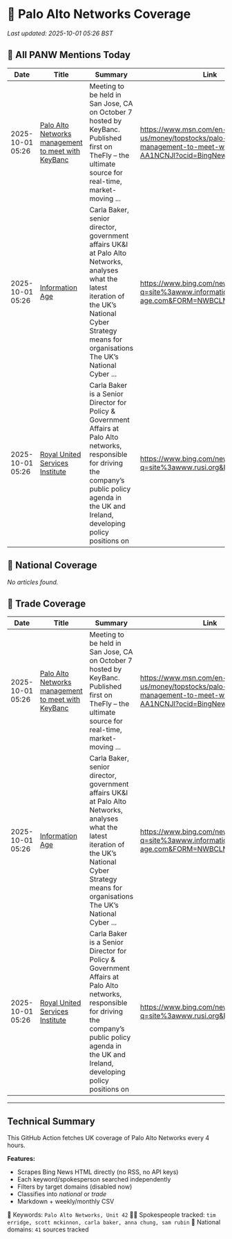 # 🔐 Palo Alto Networks Coverage

_Last updated: 2025-10-01 05:26 BST_

## 📌 All PANW Mentions Today

| Date | Title | Summary | Link |
|------|--------|---------|------|
| 2025-10-01 05:26 | [Palo Alto Networks management to meet with KeyBanc](https://www.msn.com/en-us/money/topstocks/palo-alto-networks-management-to-meet-with-keybanc/ar-AA1NCNJl?ocid=BingNewsVerp) | Meeting to be held in San Jose, CA on October 7 hosted by KeyBanc. Published first on TheFly – the ultimate source for real-time, market-moving ... | https://www.msn.com/en-us/money/topstocks/palo-alto-networks-management-to-meet-with-keybanc/ar-AA1NCNJl?ocid=BingNewsVerp |
| 2025-10-01 05:26 | [Information Age](https://www.bing.com/news/search?q=site%3awww.information-age.com&FORM=NWBCLM) | Carla Baker, senior director, government affairs UK&I at Palo Alto Networks, analyses what the latest iteration of the UK’s National Cyber Strategy means for organisations The UK’s National Cyber ... | https://www.bing.com/news/search?q=site%3awww.information-age.com&FORM=NWBCLM |
| 2025-10-01 05:26 | [Royal United Services Institute](https://www.bing.com/news/search?q=site%3awww.rusi.org&FORM=NWBCLM) | Carla Baker is a Senior Director for Policy & Government Affairs at Palo Alto networks, responsible for driving the company’s public policy agenda in the UK and Ireland, developing policy positions on | https://www.bing.com/news/search?q=site%3awww.rusi.org&FORM=NWBCLM |

## 📰 National Coverage

_No articles found._

## 📘 Trade Coverage

| Date | Title | Summary | Link |
|------|--------|---------|------|
| 2025-10-01 05:26 | [Palo Alto Networks management to meet with KeyBanc](https://www.msn.com/en-us/money/topstocks/palo-alto-networks-management-to-meet-with-keybanc/ar-AA1NCNJl?ocid=BingNewsVerp) | Meeting to be held in San Jose, CA on October 7 hosted by KeyBanc. Published first on TheFly – the ultimate source for real-time, market-moving ... | https://www.msn.com/en-us/money/topstocks/palo-alto-networks-management-to-meet-with-keybanc/ar-AA1NCNJl?ocid=BingNewsVerp |
| 2025-10-01 05:26 | [Information Age](https://www.bing.com/news/search?q=site%3awww.information-age.com&FORM=NWBCLM) | Carla Baker, senior director, government affairs UK&I at Palo Alto Networks, analyses what the latest iteration of the UK’s National Cyber Strategy means for organisations The UK’s National Cyber ... | https://www.bing.com/news/search?q=site%3awww.information-age.com&FORM=NWBCLM |
| 2025-10-01 05:26 | [Royal United Services Institute](https://www.bing.com/news/search?q=site%3awww.rusi.org&FORM=NWBCLM) | Carla Baker is a Senior Director for Policy & Government Affairs at Palo Alto networks, responsible for driving the company’s public policy agenda in the UK and Ireland, developing policy positions on | https://www.bing.com/news/search?q=site%3awww.rusi.org&FORM=NWBCLM |


---

## Technical Summary

This GitHub Action fetches UK coverage of Palo Alto Networks every 4 hours.

**Features:**
- Scrapes Bing News HTML directly (no RSS, no API keys)
- Each keyword/spokesperson searched independently
- Filters by target domains (disabled now)
- Classifies into _national_ or _trade_
- Markdown + weekly/monthly CSV

📌 Keywords: `Palo Alto Networks, Unit 42`
🧑‍💼 Spokespeople tracked: `tim erridge, scott mckinnon, carla baker, anna chung, sam rubin`
📰 National domains: `41` sources tracked

